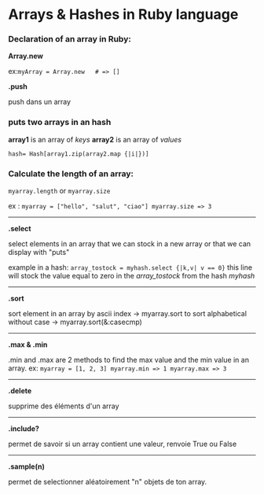 # Arrays & Hashes in Ruby language 

### Declaration of an array in Ruby:

**Array.new**

 ex:```myArray = Array.new   # => []```

**.push**

 push dans un array
 
 ### puts two arrays in an hash 
 
 **array1** is an array of *keys*
 **array2** is an array of *values*
 
 ```hash= Hash[array1.zip(array2.map {|i|})]```
 
 ### Calculate the length of an array:
 
 ```myarray.length```
 or 
 ```myarray.size```
 
 ex : ```myarray = ["hello", "salut", "ciao"]
 myarray.size => 3```
 
----------------------------- 

 **.select**
 
 select elements in an array that we can stock in a new array or that we can display with "puts"
 
 example in a hash: ```array_tostock = myhash.select {|k,v| v == 0}```
 this line will stock the value equal to zero in the *array_tostock* from the hash *myhash*
 
----------------------------- 
 
 **.sort**
 
 sort element in an array by ascii index -> myarray.sort
 to sort alphabetical without case -> myarray.sort(&:casecmp)
 
----------------------------- 

 **.max & .min**
 
 .min and .max are 2 methods to find the max value and the min value in an array.
 ex: ```myarray = [1, 2, 3]
 myarray.min => 1
 myarray.max => 3```
 
----------------------------- 
 
**.delete**

supprime des éléments d'un array

----------------------------- 

**.include?**

permet de savoir si un array contient une valeur, renvoie True ou False

----------------------------- 

**.sample(n)**

permet de selectionner aléatoirement "n" objets de ton array.
 
